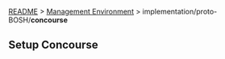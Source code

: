 [README](../../README.md) > [Management Environment](../../manage.md) > implementation/proto-BOSH/**concourse**

## Setup Concourse
